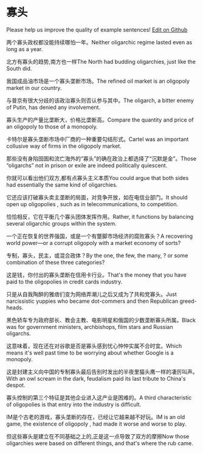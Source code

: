# 寡头

Please help us improve the quality of example sentences! [Edit on Github](https://github.com/jiyushe/jiyu-example-sentence-source/blob/main/chinese/guatou.md)

<p><span class="chinese">两个寡头政权都没能持续哪怕一年。</span><span class="english">Neither oligarchic regime lasted even as long as a year.</span></p>

<p><span class="chinese">北方有寡头的趋势,南方也一样</span><span class="english">The North had budding oligarchies, just like the South did.</span></p>

<p><span class="chinese">我国成品油市场是一个寡头垄断市场。</span><span class="english">The refined oil market is an oligopoly market in our country.</span></p>

<p><span class="chinese">与普京有很大分歧的该政治寡头则否认参与其中。</span><span class="english">The oligarch, a bitter enemy of Putin, has denied any involvement.</span></p>

<p><span class="chinese">寡头生产的产量比垄断大，价格比垄断高。</span><span class="english">Compare the quantity and price of an oligopoly to those of a monopoly.</span></p>

<p><span class="chinese">卡特尔是寡头垄断市场中厂商的一种重要勾结形式。</span><span class="english">Cartel was an important collusive way of firms in the oligopoly market.</span></p>

<p><span class="chinese">那些没有身陷囹圄和流亡海外的“寡头”的确在政治上都选择了“沉默是金”。</span><span class="english">Those “oligarchs” not in prison or exile are indeed politically quiescent.</span></p>

<p><span class="chinese">你就可以看出他们双方,都有点寡头主义本质</span><span class="english">You could argue that both sides had essentially the same kind of oligarchies.</span></p>

<p><span class="chinese">它还应该打破寡头卖主垄断的局面，对竞争开放，如在电信业部门。</span><span class="english">It should open up oligopolies , such as in telecommunications, to competition.</span></p>

<p><span class="chinese">恰恰相反，它在平衡几个寡头团体发挥作用。</span><span class="english">Rather, it functions by balancing several oligarchic groups within the system.</span></p>

<p><span class="chinese">一个正在恢复的世界强国，或是一个有蹩脚市场经济的腐败寡头？</span><span class="english">A recovering world power—or a corrupt oligopoly with a market economy of sorts?</span></p>

<p><span class="chinese">专制，寡头，民主，或混合政体？</span><span class="english">By the one, the few, the many, ? or some combination of these three categories?</span></p>

<p><span class="chinese">这是钱，你付出的寡头垄断在信用卡行业。</span><span class="english">That's the money that you have paid to the oligopolies in credit cards industry.</span></p>

<p><span class="chinese">只是从自我陶醉的雅痞们变为网络弄潮儿之后又成为了共和党寡头。</span><span class="english">Just narcissistic yuppies who became dot-commers and then Republican greed-heads.</span></p>

<p><span class="chinese">黑色轿车专为政府部长、教会主教、电影明星和俄国的少数垄断寡头所属。</span><span class="english">Black was for government ministers, archbishops, film stars and Russian oligarchs.</span></p>

<p><span class="chinese">这意味着，现在还在对谷歌是否是寡头感到忧心忡忡实属不合时宜。</span><span class="english">Which means it's well past time to be worrying about whether Google is a monopoly.</span></p>

<p><span class="chinese">这是封建主义向中国的专制寡头最后告别时发出的半夜里猫头鹰一样的凄厉叫声。</span><span class="english">With an owl scream in the dark, feudalism paid its last tribute to China's despot.</span></p>

<p><span class="chinese">寡头控制的第三个特征是其他企业进入这产业是困难的。</span><span class="english">A third characteristic of oligopolies is that entry into the industry is difficult.</span></p>

<p><span class="chinese">IM是个古老的游戏，寡头垄断的存在，已经让它越来越不好玩。</span><span class="english">IM is an old game, the existence of oligopoly , had made it worse and worse to play.</span></p>

<p><span class="chinese">但这些寡头是建立在不同基础之上的,正是这一点导致了双方的摩擦</span><span class="english">Now those oligarchies were based on different things, and that's where the rub came.</span></p>

